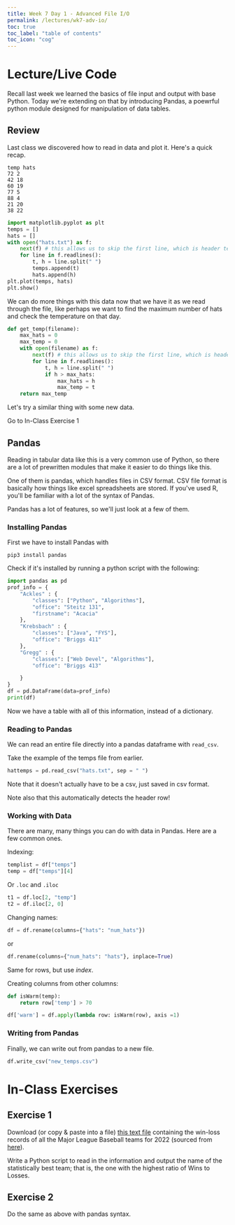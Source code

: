 ```yaml
---
title: Week 7 Day 1 - Advanced File I/O
permalink: /lectures/wk7-adv-io/
toc: true
toc_label: "table of contents"
toc_icon: "cog"
---
```


# Lecture/Live Code

Recall last week we learned the basics of file input and output with base Python. Today we're extending on that by introducing Pandas, a poewrful python module designed for manipulation of data tables. 

## Review

Last class we discovered how to read in data and plot it. Here's a quick recap. 


```
temp hats
72 2
42 18
60 19
77 5
88 4
21 20
38 22
```

```py
import matplotlib.pyplot as plt
temps = []
hats = []
with open("hats.txt") as f:
    next(f) # this allows us to skip the first line, which is header text
    for line in f.readlines():
        t, h = line.split(" ")
        temps.append(t)
        hats.append(h)
plt.plot(temps, hats)
plt.show()
```

We can do more things with this data now that we have it as we read through the file, like perhaps we want to find the maximum number of hats and check the temperature on that day. 

```py
def get_temp(filename):
    max_hats = 0
    max_temp = 0
    with open(filename) as f:
        next(f) # this allows us to skip the first line, which is header text
        for line in f.readlines():
            t, h = line.split(" ")
            if h > max_hats:
                max_hats = h
                max_temp = t
    return max_temp
```

Let's try a similar thing with some new data. 

Go to In-Class Exercise 1

## Pandas

Reading in tabular data like this is a very common use of Python, so there are a lot of prewritten modules that make it easier to do things like this. 

One of them is pandas, which handles files in CSV format. CSV file format is basically how things like excel spreadsheets are stored. If you've used R, you'll be familiar with a lot of the syntax of Pandas.

Pandas has a lot of features, so we'll just look at a few of them.

### Installing Pandas

First we have to install Pandas with

```
pip3 install pandas
```

Check if it's installed by running a python script with the following:

```py
import pandas as pd
prof_info = {
    "Ackles" : {
        "classes": ["Python", "Algorithms"],
        "office": "Steitz 131",
        "firstname": "Acacia"
    },
    "Krebsbach" : {
        "classes": ["Java", "FYS"],
        "office": "Briggs 411"
    },
    "Gregg" : {
        "classes": ["Web Devel", "Algorithms"],
        "office": "Briggs 413"

    }
}
df = pd.DataFrame(data=prof_info)
print(df)
```

Now we have a table with all of this information, instead of a dictionary. 

### Reading to Pandas

We can read an entire file directly into a pandas dataframe with `read_csv`.

Take the example of the temps file from earlier.

```py
hattemps = pd.read_csv("hats.txt", sep = " ")
```

Note that it doesn't actually have to be a csv, just saved in csv format.

Note also that this automatically detects the header row!

### Working with Data

There are many, many things you can do with data in Pandas. Here are a few common ones. 

Indexing:

```py
templist = df["temps"]
temp = df["temps"][4]
```

Or `.loc` and `.iloc`

```py
t1 = df.loc[2, "temp"]
t2 = df.iloc[2, 0]
```

Changing names:

```py
df = df.rename(columns={"hats": "num_hats"})
```

or

```py
df.rename(columns={"num_hats": "hats"}, inplace=True)
```

Same for rows, but use _index_.


Creating columns from other columns:

```py
def isWarm(temp):
    return row['temp'] > 70

df['warm'] = df.apply(lambda row: isWarm(row), axis =1)
```

### Writing from Pandas

Finally, we can write out from pandas to a new file.

```py
df.write_csv("new_temps.csv")
```

# In-Class Exercises

## Exercise 1

Download (or copy & paste into a file) [this text file](https://github.com/alackles/CMSC-140-FS-22/blob/main/_pages/lectures/baseball.txt) containing the win-loss records of all the Major League Baseball teams for 2022 (sourced from [here](https://www.baseball-reference.com/leagues/majors/2022-standings.shtml)). 

Write a Python script to read in the information and output the name of the statistically best team; that is, the one with the highest ratio of Wins to Losses.

## Exercise 2

Do the same as above with pandas syntax.